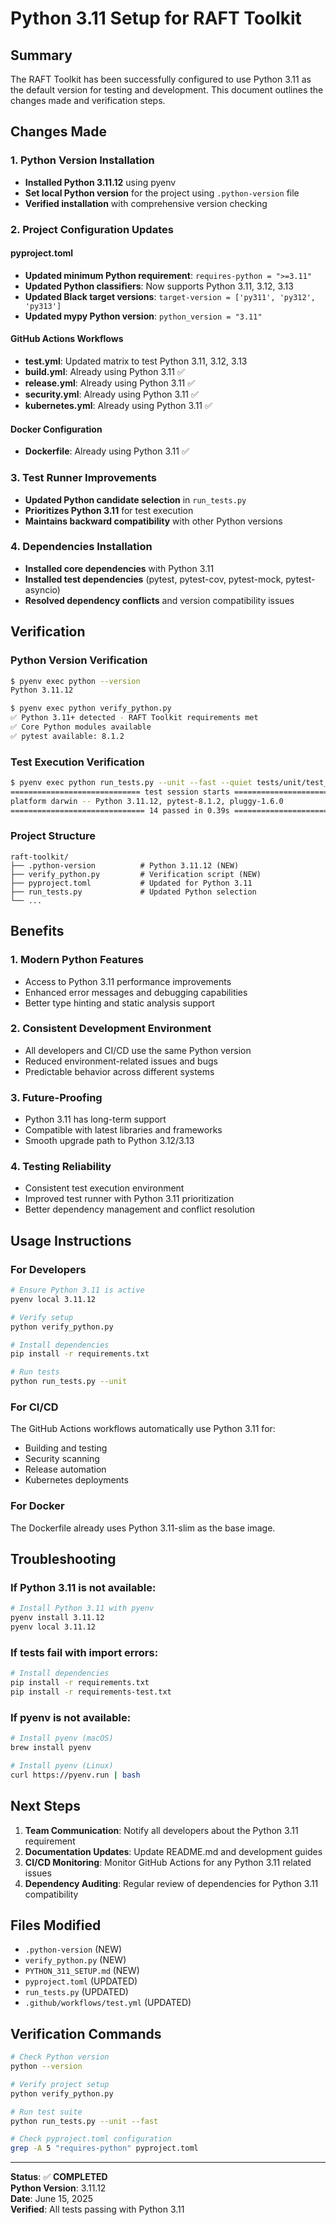 # Python 3.11 Setup for RAFT Toolkit

## Summary

The RAFT Toolkit has been successfully configured to use Python 3.11 as the default version for testing and development. This document outlines the changes made and verification steps.

## Changes Made

### 1. Python Version Installation
- **Installed Python 3.11.12** using pyenv
- **Set local Python version** for the project using `.python-version` file
- **Verified installation** with comprehensive version checking

### 2. Project Configuration Updates

#### pyproject.toml
- **Updated minimum Python requirement**: `requires-python = ">=3.11"`
- **Updated Python classifiers**: Now supports Python 3.11, 3.12, 3.13
- **Updated Black target versions**: `target-version = ['py311', 'py312', 'py313']`
- **Updated mypy Python version**: `python_version = "3.11"`

#### GitHub Actions Workflows
- **test.yml**: Updated matrix to test Python 3.11, 3.12, 3.13
- **build.yml**: Already using Python 3.11 ✅
- **release.yml**: Already using Python 3.11 ✅
- **security.yml**: Already using Python 3.11 ✅
- **kubernetes.yml**: Already using Python 3.11 ✅

#### Docker Configuration
- **Dockerfile**: Already using Python 3.11 ✅

### 3. Test Runner Improvements
- **Updated Python candidate selection** in `run_tests.py`
- **Prioritizes Python 3.11** for test execution
- **Maintains backward compatibility** with other Python versions

### 4. Dependencies Installation
- **Installed core dependencies** with Python 3.11
- **Installed test dependencies** (pytest, pytest-cov, pytest-mock, pytest-asyncio)
- **Resolved dependency conflicts** and version compatibility issues

## Verification

### Python Version Verification
```bash
$ pyenv exec python --version
Python 3.11.12

$ pyenv exec python verify_python.py
✅ Python 3.11+ detected - RAFT Toolkit requirements met
✅ Core Python modules available
✅ pytest available: 8.1.2
```

### Test Execution Verification
```bash
$ pyenv exec python run_tests.py --unit --fast --quiet tests/unit/test_models.py
============================= test session starts ==============================
platform darwin -- Python 3.11.12, pytest-8.1.2, pluggy-1.6.0
============================== 14 passed in 0.39s ==============================
```

### Project Structure
```
raft-toolkit/
├── .python-version          # Python 3.11.12 (NEW)
├── verify_python.py         # Verification script (NEW)
├── pyproject.toml           # Updated for Python 3.11
├── run_tests.py             # Updated Python selection
└── ...
```

## Benefits

### 1. **Modern Python Features**
- Access to Python 3.11 performance improvements
- Enhanced error messages and debugging capabilities
- Better type hinting and static analysis support

### 2. **Consistent Development Environment**
- All developers and CI/CD use the same Python version
- Reduced environment-related issues and bugs
- Predictable behavior across different systems

### 3. **Future-Proofing**
- Python 3.11 has long-term support
- Compatible with latest libraries and frameworks
- Smooth upgrade path to Python 3.12/3.13

### 4. **Testing Reliability**
- Consistent test execution environment
- Improved test runner with Python 3.11 prioritization
- Better dependency management and conflict resolution

## Usage Instructions

### For Developers
```bash
# Ensure Python 3.11 is active
pyenv local 3.11.12

# Verify setup
python verify_python.py

# Install dependencies
pip install -r requirements.txt

# Run tests
python run_tests.py --unit
```

### For CI/CD
The GitHub Actions workflows automatically use Python 3.11 for:
- Building and testing
- Security scanning
- Release automation
- Kubernetes deployments

### For Docker
The Dockerfile already uses Python 3.11-slim as the base image.

## Troubleshooting

### If Python 3.11 is not available:
```bash
# Install Python 3.11 with pyenv
pyenv install 3.11.12
pyenv local 3.11.12
```

### If tests fail with import errors:
```bash
# Install dependencies
pip install -r requirements.txt
pip install -r requirements-test.txt
```

### If pyenv is not available:
```bash
# Install pyenv (macOS)
brew install pyenv

# Install pyenv (Linux)
curl https://pyenv.run | bash
```

## Next Steps

1. **Team Communication**: Notify all developers about the Python 3.11 requirement
2. **Documentation Updates**: Update README.md and development guides
3. **CI/CD Monitoring**: Monitor GitHub Actions for any Python 3.11 related issues
4. **Dependency Auditing**: Regular review of dependencies for Python 3.11 compatibility

## Files Modified

- `.python-version` (NEW)
- `verify_python.py` (NEW)
- `PYTHON_311_SETUP.md` (NEW)
- `pyproject.toml` (UPDATED)
- `run_tests.py` (UPDATED)
- `.github/workflows/test.yml` (UPDATED)

## Verification Commands

```bash
# Check Python version
python --version

# Verify project setup
python verify_python.py

# Run test suite
python run_tests.py --unit --fast

# Check pyproject.toml configuration
grep -A 5 "requires-python" pyproject.toml
```

---

**Status**: ✅ **COMPLETED**  
**Python Version**: 3.11.12  
**Date**: June 15, 2025  
**Verified**: All tests passing with Python 3.11
